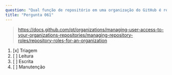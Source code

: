 ```yaml
---
question: "Qual função de repositório em uma organização do GitHub é recomendada para colaboradores que precisam gerenciar proativamente problemas (issues) e pull requests sem ter acesso de escrita?"
title: "Pergunta 061"
---
```


> https://docs.github.com/pt/organizations/managing-user-access-to-your-organizations-repositories/managing-repository-roles/repository-roles-for-an-organization
1. [x] Triagem
1. [ ] Leitura
1. [ ] Escrita
1. [ ] Manutenção
